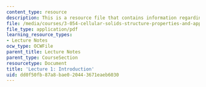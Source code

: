 ```yaml
---
content_type: resource
description: This is a resource file that contains information regarding lecture 1.
file: /media/courses/3-054-cellular-solids-structure-properties-and-applications-spring-2015/dd0f50fb87a8bae020443671eaeb6030_MIT3_054S15_L1_intro.pdf
file_type: application/pdf
learning_resource_types:
- Lecture Notes
ocw_type: OCWFile
parent_title: Lecture Notes
parent_type: CourseSection
resourcetype: Document
title: 'Lecture 1: Introduction'
uid: dd0f50fb-87a8-bae0-2044-3671eaeb6030
---
```

